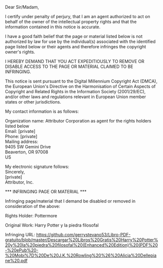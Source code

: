 Dear Sir/Madam,

I certify under penalty of perjury, that I am an agent authorized to act on behalf of the owner of the intellectual property rights and that the information contained in this notice is accurate.

I have a good faith belief that the page or material listed below is not authorized by law for use by the individual(s) associated with the identified page listed below or their agents and therefore infringes the copyright owner's rights.

I HEREBY DEMAND THAT YOU ACT EXPEDITIOUSLY TO REMOVE OR DISABLE ACCESS TO THE PAGE OR MATERIAL CLAIMED TO BE INFRINGING.

This notice is sent pursuant to the Digital Millennium Copyright Act (DMCA), the European Union's Directive on the Harmonisation of Certain Aspects of Copyright and Related Rights in the Information Society (2001/29/EC), and/or other laws and regulations relevant in European Union member states or other jurisdictions.

My contact information is as follows:

Organization name: Attributor Corporation as agent for the rights holders listed below   
Email: [private]  
Phone: [private]  
Mailing address:  
9405 SW Gemini Drive  
Beaverton, OR 97008  
US

My electronic signature follows:  
Sincerely,  
[private]  
Attributor, Inc.

*** INFRINGING PAGE OR MATERIAL ***

Infringing page/material that I demand be disabled or removed in consideration of the above:

Rights Holder: Pottermore

Original Work: Harry Potter y la piedra filosofal

Infringing URL: https://github.com/gerrystevano53/Libro-PDF-gratuito/blob/master/Descargar%20Libros%20Gratis%20Harry%20Potter%20y%20la%20piedra%20filosofal%20(Enhanced%20Edition)%20(PDF%20-%20ePub%20-%20Mobi%7D%20De%20J.K.%20Rowling%20%26%20Alicia%20Dellepiane%20.pdf
